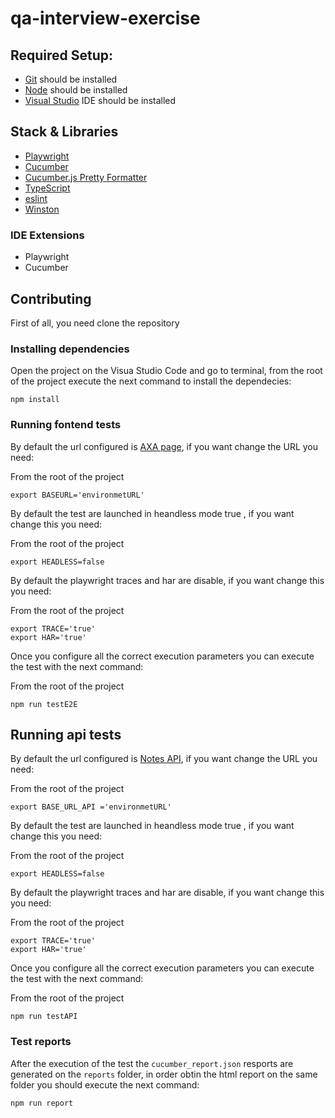 # qa-interview-exercise

## Required Setup:
* [Git](https://git-scm.com/book/en/v2/Getting-Started-Installing-Git) should be installed
* [Node](https://nodejs.org/en/download/package-manager) should be installed
* [Visual Studio](https://code.visualstudio.com/) IDE should be installed

##  Stack & Libraries
* [Playwright](https://playwright.dev/docs/intro)
* [Cucumber](https://cucumber.io/docs/installation/javascript/)
* [Cucumber.js Pretty Formatter](https://www.npmjs.com/package/@cucumber/pretty-formatter?activeTab=readme)
* [TypeScript](https://www.typescriptlang.org/download/)
* [eslint](https://eslint.org/)
* [Winston](https://github.com/winstonjs/winston)

###  IDE Extensions
* Playwright
* Cucumber

## Contributing

First of all, you need clone the repository

### Installing dependencies
Open the project on the Visua Studio Code  and go to terminal, from the root of the project execute the next command to install the dependecies:
```console
npm install
```
### Running fontend tests
By default the url configured is [AXA page](https://smartservices.axaxl.com/), if you want change the URL you need:

From the root of the project
```console
export BASEURL='environmetURL'
```
By default the test are launched in heandless mode true , if you want change this you need:

From the root of the project
```console
export HEADLESS=false
```
By default the playwright traces and har are disable, if you want change this you need:

From the root of the project
```console
export TRACE='true'
export HAR='true'
```
Once you configure all the correct execution parameters you can execute the test with the next command:

From the root of the project
```console
npm run testE2E
```
## Running api tests
By default the url configured is [Notes API](https://practice.expandtesting.com/notes/api), if you want change the URL you need:

From the root of the project
```console
export BASE_URL_API ='environmetURL'
```
By default the test are launched in heandless mode true , if you want change this you need:

From the root of the project
```console
export HEADLESS=false
```
By default the playwright traces and har are disable, if you want change this you need:

From the root of the project
```console
export TRACE='true'
export HAR='true'
```
Once you configure all the correct execution parameters you can execute the test with the next command:

From the root of the project
```console
npm run testAPI
```
### Test reports
After the execution of the test the  `cucumber_report.json` resports are generated on the `reports` folder, in order obtin the html report  on the same folder you should execute the next command:
```console
npm run report
```